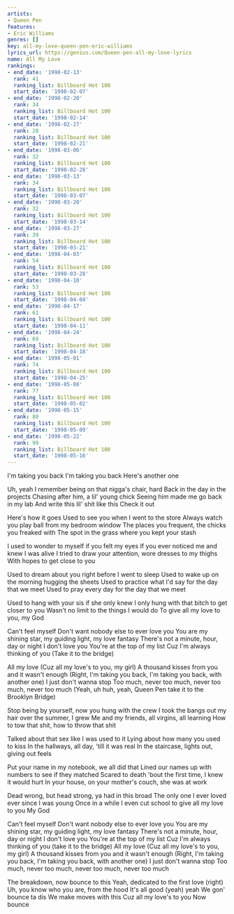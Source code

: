 ```yaml
---
artists:
- Queen Pen
features:
- Eric Williams
genres: []
key: all-my-love-queen-pen-eric-williams
lyrics_url: https://genius.com/Queen-pen-all-my-love-lyrics
name: All My Love
rankings:
- end_date: '1998-02-13'
  rank: 41
  ranking_list: Billboard Hot 100
  start_date: '1998-02-07'
- end_date: '1998-02-20'
  rank: 34
  ranking_list: Billboard Hot 100
  start_date: '1998-02-14'
- end_date: '1998-02-27'
  rank: 28
  ranking_list: Billboard Hot 100
  start_date: '1998-02-21'
- end_date: '1998-03-06'
  rank: 32
  ranking_list: Billboard Hot 100
  start_date: '1998-02-28'
- end_date: '1998-03-13'
  rank: 34
  ranking_list: Billboard Hot 100
  start_date: '1998-03-07'
- end_date: '1998-03-20'
  rank: 32
  ranking_list: Billboard Hot 100
  start_date: '1998-03-14'
- end_date: '1998-03-27'
  rank: 39
  ranking_list: Billboard Hot 100
  start_date: '1998-03-21'
- end_date: '1998-04-03'
  rank: 54
  ranking_list: Billboard Hot 100
  start_date: '1998-03-28'
- end_date: '1998-04-10'
  rank: 53
  ranking_list: Billboard Hot 100
  start_date: '1998-04-04'
- end_date: '1998-04-17'
  rank: 61
  ranking_list: Billboard Hot 100
  start_date: '1998-04-11'
- end_date: '1998-04-24'
  rank: 69
  ranking_list: Billboard Hot 100
  start_date: '1998-04-18'
- end_date: '1998-05-01'
  rank: 74
  ranking_list: Billboard Hot 100
  start_date: '1998-04-25'
- end_date: '1998-05-08'
  rank: 77
  ranking_list: Billboard Hot 100
  start_date: '1998-05-02'
- end_date: '1998-05-15'
  rank: 80
  ranking_list: Billboard Hot 100
  start_date: '1998-05-09'
- end_date: '1998-05-22'
  rank: 99
  ranking_list: Billboard Hot 100
  start_date: '1998-05-16'
---
```

I'm taking you back
I'm taking you back
Here's another one

Uh, yeah
I remember being on that nigga's chair, hard
Back in the day in the projects
Chasing after him, a lil' young chick
Seeing him made me go back in my lab
And write this lil' shit like this
Check it out

Here's how it goes
Used to see you when I went to the store
Always watch you play ball from my bedroom window
The places you frequent, the chicks you freaked with
The spot in the grass where you kept your stash

I used to wonder to myself if you felt my eyes
If you ever noticed me and knew I was alive
I tried to draw your attention, wore dresses to my thighs
With hopes to get close to you

Used to dream about you right before I went to sleep
Used to wake up on the morning hugging the sheets
Used to practice what I'd say for the day that we meet
Used to pray every day for the day that we meet

Used to hang with your sis if she only knew
I only hung with that bitch to get closer to you
Wasn't no limit to the things I would do
To give all my love to you, my God

Can't feel myself
Don't want nobody else to ever love you
You are my shining star, my guiding light, my love fantasy
There's not a minute, hour, day or night
I don't love you
You're at the top of my list
Cuz I'm always thinking of you
(Take it to the bridge)

All my love
(Cuz all my love's to you, my girl)
A thousand kisses from you and it wasn't enough
(Right, I'm taking you back, I'm taking you back, with another one)
I just don't wanna stop
Too much, never too much, never too much, never too much
(Yeah, uh huh, yeah, Queen Pen take it to the Brooklyn Bridge)

Stop being by yourself, now you hung with the crew
I took the bangs out my hair over the summer, I grew
Me and my friends, all virgins, all learning
How to tow that shit, how to throw that shit

Talked about that sex like I was used to it
Lying about how many you used to kiss
In the hallways, all day, 'till it was real
In the staircase, lights out, giving out feels

Put your name in my notebook, we all did that
Lined our names up with numbers to see if they matched
Scared to death 'bout the first time, I knew it would hurt
In your house, on your mother's couch, she was at work

Dead wrong, but head strong, ya had in this broad
The only one I ever loved ever since I was young
Once in a while I even cut school to give all my love to you
My God


Can't feel myself
Don't want nobody else to ever love you
You are my shining star, my guiding light, my love fantasy
There's not a minute, hour, day or night
I don't love you
You're at the top of my list
Cuz I'm always thinking of you
(take it to the bridge)
All my love
(Cuz all my love's to you, my girl)
A thousand kisses from you and it wasn't enough
(Right, I'm taking you back, I'm taking you back, with another one)
I just don't wanna stop
Too much, never too much, never too much, never too much


The breakdown, now bounce to this
Yeah, dedicated to the first love (right)
Uh, you know who you are, from the hood
It's all good (yeah) yeah
We gon' bounce ta dis
We make moves with this
Cuz all my love's to you
Now bounce
